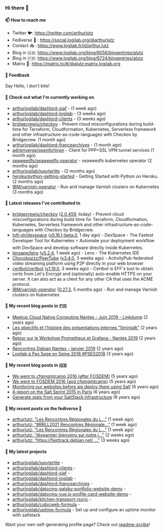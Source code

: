### Hi there 👋

#### 📫 How to reach me

- Twitter 🐦: https://twitter.com/arthurlutz
- Fediverse 🐘 : https://social.logilab.org/@arthurlutz
- Contact 📥 : https://www.logilab.fr/id/arthur.lutz
- Blog in 🇬🇧: https://www.logilab.org/blog/6056/blogentries/alutz
- Blog in 🇫🇷: https://www.logilab.org/blog/6724/blogentries/alutz
- Matrix 💬: https://matrix.to/#/@alutz:matrix.logilab.org

#### 💬 Feedback

Say Hello, I don't bite!

#### 👷 Check out what I'm currently working on

- [arthurlogilab/dashlord-siaf](https://github.com/arthurlogilab/dashlord-siaf) -  (1 week ago)
- [arthurlogilab/dashlord-logilab](https://github.com/arthurlogilab/dashlord-logilab) -  (3 weeks ago)
- [arthurlogilab/dashlord-clients](https://github.com/arthurlogilab/dashlord-clients) -  (3 weeks ago)
- [bridgecrewio/checkov](https://github.com/bridgecrewio/checkov) - Prevent cloud misconfigurations during build-time for Terraform, Cloudformation, Kubernetes, Serverless framework and other infrastructure-as-code-languages with Checkov by Bridgecrew. (1 month ago)
- [arthurlogilab/dashlord-francearchives](https://github.com/arthurlogilab/dashlord-francearchives) -  (1 month ago)
- [adrienverge/openfortivpn](https://github.com/adrienverge/openfortivpn) - Client for PPP&#43;SSL VPN tunnel services (1 month ago)
- [seaweedfs/seaweedfs-operator](https://github.com/seaweedfs/seaweedfs-operator) - seaweedfs kubernetes operator (2 months ago)
- [arthurlogilab/jupyterlite](https://github.com/arthurlogilab/jupyterlite) -  (2 months ago)
- [heroku/python-getting-started](https://github.com/heroku/python-getting-started) - Getting Started with Python on Heroku. (2 months ago)
- [IBM/varnish-operator](https://github.com/IBM/varnish-operator) - Run and manage Varnish clusters on Kubernetes (3 months ago)


#### 🔭 Latest releases I've contributed to

- [bridgecrewio/checkov](https://github.com/bridgecrewio/checkov) ([2.0.459](https://github.com/bridgecrewio/checkov/releases/tag/2.0.459), today) - Prevent cloud misconfigurations during build-time for Terraform, Cloudformation, Kubernetes, Serverless framework and other infrastructure-as-code-languages with Checkov by Bridgecrew.
- [loft-sh/devspace](https://github.com/loft-sh/devspace) ([v5.16.1-beta.0](https://github.com/loft-sh/devspace/releases/tag/v5.16.1-beta.0), 1 day ago) - DevSpace - The Fastest Developer Tool for Kubernetes ⚡ Automate your deployment workflow with DevSpace and develop software directly inside Kubernetes.
- [lensapp/lens](https://github.com/lensapp/lens) ([v5.2.4](https://github.com/lensapp/lens/releases/tag/v5.2.4), 1 week ago) - Lens - The Kubernetes IDE
- [Chocobozzz/PeerTube](https://github.com/Chocobozzz/PeerTube) ([v3.4.0](https://github.com/Chocobozzz/PeerTube/releases/tag/v3.4.0), 3 weeks ago) - ActivityPub-federated video streaming platform using P2P directly in your web browser
- [certbot/certbot](https://github.com/certbot/certbot) ([v1.19.0](https://github.com/certbot/certbot/releases/tag/v1.19.0), 3 weeks ago) - Certbot is EFF&#39;s tool to obtain certs from Let&#39;s Encrypt and (optionally) auto-enable HTTPS on your server.  It can also act as a client for any other CA that uses the ACME protocol.
- [IBM/varnish-operator](https://github.com/IBM/varnish-operator) ([0.27.3](https://github.com/IBM/varnish-operator/releases/tag/0.27.3), 5 months ago) - Run and manage Varnish clusters on Kubernetes

#### 📜 My recent blog posts in 🇫🇷

- [Meetup Cloud Native Computing Nantes - Juin 2019 - Linkdump](https://www.logilab.org/blogentry/10132594) (2 years ago)
- [Les objectifs et l&#39;histoire des présentations internes &#34;5mintalk&#34;](https://www.logilab.org/blogentry/10131689) (2 years ago)
- [Retour sur le Workshop Prometheus et Grafana - Nantes 2019](https://www.logilab.org/blogentry/10131299) (2 years ago)
- [Rencontres Debian Nantes - janvier 2019](https://www.logilab.org/blogentry/10131004) (2 years ago)
- [Logilab à Pas Sage en Seine 2018 #PSES2018](https://www.logilab.org/blogentry/10128951) (3 years ago)

#### 📜 My recent blog posts in 🇬🇧

- [We went to cfgmgmtcamp 2016 (after FOSDEM)](https://www.logilab.org/blogentry/4253513) (5 years ago)
- [We went to FOSDEM 2016 (and cfgmgmtcamp)](https://www.logilab.org/blogentry/4253406) (5 years ago)
- [Monitoring our websites before we deploy them using Salt](https://www.logilab.org/blogentry/288175) (6 years ago)
- [A report on the Salt Sprint 2015 in Paris](https://www.logilab.org/blogentry/288007) (6 years ago)
- [Generate stats from your SaltStack infrastructure](https://www.logilab.org/blogentry/283815) (6 years ago)

#### 📜 My recent posts on the fediverse 🐘

- [arthurlutz: “Les Rencontres Régionales du L…”](https://social.logilab.org/@arthurlutz/106970196259889099) (1 week ago)
- [arthurlutz: “#RRLL2021 Rencontres Régionale…”](https://social.logilab.org/@arthurlutz/106969806411499338) (1 week ago)
- [arthurlutz: “Les Rencontres Régionales du L…”](https://social.logilab.org/@arthurlutz/106969640159127217) (1 week ago)
- [arthurlutz: “@xgarnier bienvenu sur notre i…”](https://social.logilab.org/@arthurlutz/106906828698280630) (2 weeks ago)
- [arthurlutz: “https://fasttrack.debian.net/ …”](https://social.logilab.org/@arthurlutz/106895965886808494) (3 weeks ago)

#### 🌱 My latest projects

- [arthurlogilab/jupyterlite](https://github.com/arthurlogilab/jupyterlite) - 
- [arthurlogilab/dashlord-clients](https://github.com/arthurlogilab/dashlord-clients) - 
- [arthurlogilab/dashlord-siaf](https://github.com/arthurlogilab/dashlord-siaf) - 
- [arthurlogilab/dashlord-logilab](https://github.com/arthurlogilab/dashlord-logilab) - 
- [arthurlogilab/dashlord-francearchives](https://github.com/arthurlogilab/dashlord-francearchives) - 
- [arthurlogilab/datocms-gatsby-portfolio-website-demo](https://github.com/arthurlogilab/datocms-gatsby-portfolio-website-demo) - 
- [arthurlogilab/datocms-vue.js-profile-card-website-demo](https://github.com/arthurlogilab/datocms-vue.js-profile-card-website-demo) - 
- [arthurlogilab/kitchen-transport-rsync](https://github.com/arthurlogilab/kitchen-transport-rsync) - 
- [arthurlogilab/cubicweb-formula](https://github.com/arthurlogilab/cubicweb-formula) - 
- [arthurlogilab/uptime-formula](https://github.com/arthurlogilab/uptime-formula) -  Set up and configure an uptime monitor with saltstack



Want your own self-generating profile page? Check out [readme-scribe](https://github.com/muesli/readme-scribe)!
